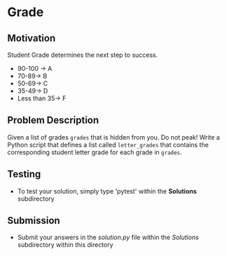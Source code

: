 # Grade

## Motivation
Student Grade determines the next step to success. 

+ 90-100 -> A 
+ 70-89-> B 
+ 50-69-> C
+ 35-49-> D 
+ Less than 35-> F

## Problem Description
Given a list of grades `grades` that is hidden from you. Do not peak! Write a Python script that defines a list called `letter_grades` that contains the corresponding student letter grade for each grade in `grades`. 

## Testing
* To test your solution, simply type 'pytest' within the **Solutions** subdirectory

## Submission
* Submit your answers in the *solution.py* file within the *Solutions* subdirectory within this directory
